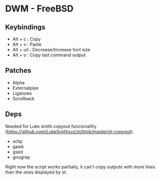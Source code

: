 # DWM - FreeBSD

## Keybindings

- Alt + c : Copy
- Alt + v : Paste
- Alt + u/i : Decrease/Increase font size
- Alt + o : Copy last command output

## Patches

- Alpha
- Externalpipe
- Ligatures
- Scrollback

## Deps

Needed for Luke smith copyout funcionallity
(https://github.com/LukeSmithxyz/st/blob/master/st-copyout):

- xclip
- gawk
- gsed
- gnugrep

Right now the script works partially, it can't copy
outputs with more lines than the ones displayed by st.

